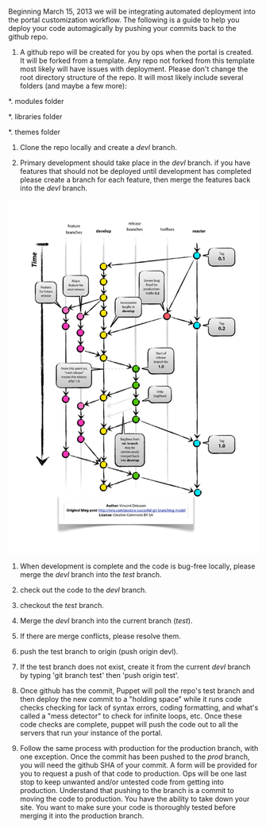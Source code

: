 Beginning March 15, 2013 we will be integrating automated deployment into the portal customization workflow. The following is a guide to help you deploy your code automagically by pushing your commits back to the github repo.

1. A github repo will be created for you by ops when the portal is created. It will be forked from a template. Any repo not forked from this template most likely will have issues with deployment. Please don't change the root directory structure of the repo. It will most likely include several folders (and maybe a few more):

  *. modules folder

  *. libraries folder

  *. themes folder

1. Clone the repo locally and create a *devl* branch. 

1. Primary development should take place in the *devl* branch. if you have features that should not be deployed until development has completed please create a branch for each feature, then merge the features back into the *devl* branch. 

![A Successful Git Branching Model](./Git-branching-model_sm.png)

1. When development is complete and the code is bug-free locally, please merge the *devl* branch into the *test* branch. 

  1. check out the code to the *devl* branch.

  1. checkout the *test* branch. 

  1. Merge the *devl* branch into the current branch (*test*).

  1. If there are merge conflicts, please resolve them. 

  1. push the test branch to origin (push origin devl).

  1. If the test branch does not exist, create it from the current *devl* branch by typing 'git branch test' then 'push origin test'. 


1. Once github has the commit, Puppet will poll the repo's test branch and then deploy the new commit to a "holding space" while it runs code checks checking for lack of syntax errors, coding formatting, and what's called a "mess detector" to check for infinite loops, etc. Once these code checks are complete, puppet will push the code out to all the servers that run your instance of the portal.

1. Follow the same process with production for the production branch, with one exception. Once the commit has been pushed to the *prod* branch, you will need the github SHA of your commit. A form will be provided for you to request a push of that code to production. Ops will be one last stop to keep unwanted and/or untested code from getting into production. Understand that pushing to the branch is a commit to moving the code to production. You have the ability to take down your site. You want to make sure your code is thoroughly tested before merging it into the production branch. 


